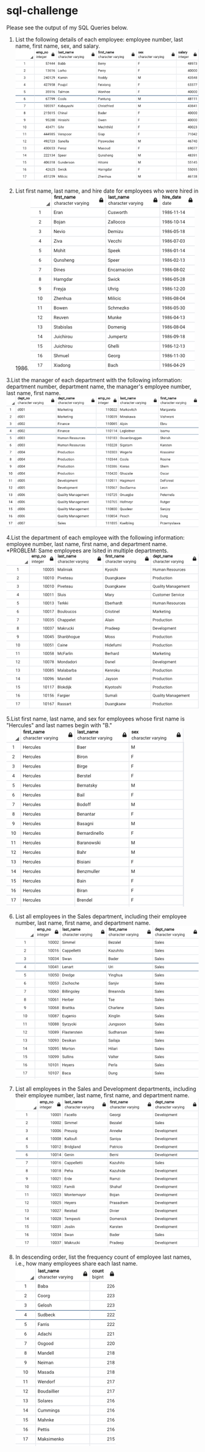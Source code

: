 # sql-challenge

Please see the output of my SQL Queries below.

 1. List the following details of each employee: employee number, last name, first name, sex, and salary.
 ![alt text](https://github.com/nadiarichards/sql-challenge/blob/main/EmployeeSQL/Images/SQL_q1.png)
 
 2. List first name, last name, and hire date for employees who were hired in 1986.
 ![alt text](https://github.com/nadiarichards/sql-challenge/blob/main/EmployeeSQL/Images/SQL_q2.png)
 
 3.List the manager of each department with the following information: department number, department name, the manager's employee number, last name, first name.
 ![alt text](https://github.com/nadiarichards/sql-challenge/blob/main/EmployeeSQL/Images/SQL_q3.png)
 
4.List the department of each employee with the following information: employee number, last name, first name, and department name.
*PROBLEM: Same employees are lsited in multiple departments.
![alt text](https://github.com/nadiarichards/sql-challenge/blob/main/EmployeeSQL/Images/SQL_q4.png)

5.List first name, last name, and sex for employees whose first name is "Hercules" and last names begin with "B."
![alt text](https://github.com/nadiarichards/sql-challenge/blob/main/EmployeeSQL/Images/SQL_q5.png)

6. List all employees in the Sales department, including their employee number, last name, first name, and department name.
![alt text](https://github.com/nadiarichards/sql-challenge/blob/main/EmployeeSQL/Images/SQL_q6.png)

7. List all employees in the Sales and Development departments, including their employee number, last name, first name, and department name.
![alt text](https://github.com/nadiarichards/sql-challenge/blob/main/EmployeeSQL/Images/SQL_q7.png)

8. In descending order, list the frequency count of employee last names, i.e., how many employees share each last name.
![alt text](https://github.com/nadiarichards/sql-challenge/blob/main/EmployeeSQL/Images/SQL_q8.png)
